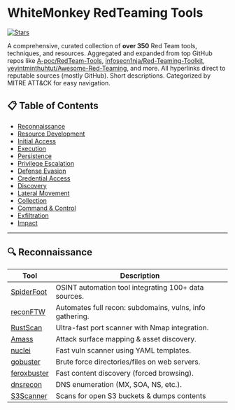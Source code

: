 # WhiteMonkey RedTeaming Tools
[![Stars](https://img.shields.io/github/stars/A-poc/RedTeam-Tools?style=social)](https://github.com/A-poc/RedTeam-Tools)

A comprehensive, curated collection of **over 350** Red Team tools, techniques, and resources. Aggregated and expanded from top GitHub repos like [A-poc/RedTeam-Tools](https://github.com/A-poc/RedTeam-Tools), [infosecn1nja/Red-Teaming-Toolkit](https://github.com/infosecn1nja/Red-Teaming-Toolkit), [yeyintminthuhtut/Awesome-Red-Teaming](https://github.com/yeyintminthuhtut/Awesome-Red-Teaming), and more. All hyperlinks direct to reputable sources (mostly GitHub). Short descriptions. Categorized by MITRE ATT&CK for easy navigation.

## 📋 **Table of Contents**
- [Reconnaissance](#reconnaissance)
- [Resource Development](#resource-development)
- [Initial Access](#initial-access)
- [Execution](#execution)
- [Persistence](#persistence)
- [Privilege Escalation](#privilege-escalation)
- [Defense Evasion](#defense-evasion)
- [Credential Access](#credential-access)
- [Discovery](#discovery)
- [Lateral Movement](#lateral-movement)
- [Collection](#collection)
- [Command & Control](#command--control)
- [Exfiltration](#exfiltration)
- [Impact](#impact)

---

## 🔍 **Reconnaissance**
| Tool | Description |
|------|-------------|
| [SpiderFoot](https://github.com/smicallef/spiderfoot) | OSINT automation tool integrating 100+ data sources. |
| [reconFTW](https://github.com/six2dez/reconftw) | Automates full recon: subdomains, vulns, info gathering. |
| [RustScan](https://github.com/RustScan/RustScan) | Ultra-fast port scanner with Nmap integration. |
| [Amass](https://github.com/OWASP/Amass) | Attack surface mapping & asset discovery. |
| [nuclei](https://github.com/projectdiscovery/nuclei) | Fast vuln scanner using YAML templates. |
| [gobuster](https://github.com/OJ/gobuster) | Brute force directories/files on web servers. |
| [feroxbuster](https://github.com/epi052/feroxbuster) | Fast content discovery (forced browsing). |
| [dnsrecon](https://github.com/darkoperator/dnsrecon) | DNS enumeration (MX, SOA, NS, etc.). |
| [S3Scanner](https://github.com/sa7mon/S3Scanner) | Scans for open S3 buckets & dumps contents
